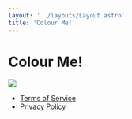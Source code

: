 ```yaml
---
layout: '../layouts/Layout.astro'
title: 'Colour Me!'
---
```


# Colour Me!

[![](https://botsgg-widget.erisa.uk/widget/702660517617205248/default.svg?w=500)](https://discord.bots.gg/bots/702660517617205248)


* [Terms of Service](/tos)
* [Privacy Policy](/privacy)